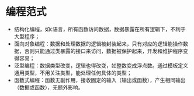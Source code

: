 # 编程范式

- 结构化编程，如`C`语言，所有函数访问数据，数据暴露在所有逻辑下，不利于大型程序；
- 面向对象编程：数据和处理数据的逻辑被封装起来，只有对应的逻辑能操作数据，否则只能通过类暴露的接口来访问，数据被保护起来，开发和维护程序变得容易；
- 泛型编程：数据类型改变，逻辑也得改变，如整数变成浮点数。通过模板定义通用类型，不用关注类型，能处理任何具体的类型；
- 函数式编程：函数无副作用，接收固定的输入（输出或函数），产生相同输出（数据或函数），无额外影响。
